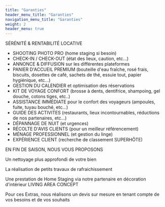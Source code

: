 ```yaml
---
title: "Garanties"
header_menu_title: "Garanties"
navigation_menu_title: "Garanties"
weight: 2
header_menu: true
---
```


SÉRÉNITÉ & RENTABILITÉ LOCATIVE

- SHOOTING PHOTO PRO (home staging si besoin)
- CHECK-IN / CHECK-OUT (état des lieux, caution, etc...)
- ANNONCE & DIFFUSION sur les différentes plateformes
- PANIER D'ACCUEIL PREMIUM (bouteille d'eau fraîche, rosé frais, biscuits, dosettes de café, sachets de thé, essuie tout, papier hygiénique, etc...)
- GESTION DU CALENDIER  et optimisation des réservations
- KIT DE VOYAGE CONFORT (brosse à dents, dentifrice, shampoing, gel douche, cotons tiges, etc..)
- ASSISTANCE IMMÉDIATE pour le confort des voyageurs (ampoules, fuite, tuyau bouché, etc...)
- GUIDE DES ACTIVITES (restaurants, lieux incontournables, réductions de nos partenaires, etc...)
- DÉPANNAGE DE NUIT (et urgences)
- RÉCOLTE D'AVIS CLIENTS (pour un meilleur référencement)
- MÉNAGE PROFESSIONNEL (et gestion du linge)
- EXPÉRIENCE CLIENT (recherche de classement SUPERHÔTE)

EN FIN DE SAISON, NOUS VOUS PROPOSONS

Un nettoyage plus approfondi de votre bien

La réalisation de petits travaux de rafraichissement

Une prestation de Home Staging via notre partenaire en décoration d'intérieur LIVING AREA CONCEPT

Pour ces Extras, nous réalisons un devis sur mesure en tenant compte de vos besoins et de vos souhaits
